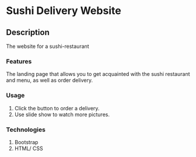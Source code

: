 # Sushi Delivery Website

## Description

The website for a sushi-restaurant

### Features

The landing page that allows you to get acquainted with the sushi restaurant and menu, as well as order delivery.

### Usage

1. Click the button to order a delivery.
2. Use slide show to watch more pictures.

### Technologies

1. Bootstrap
2. HTML/ CSS
